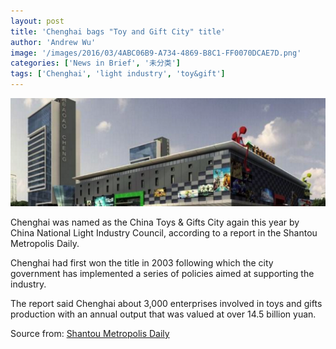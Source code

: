 ```yaml
---
layout: post
title: 'Chenghai bags "Toy and Gift City" title'
author: 'Andrew Wu'
image: '/images/2016/03/4ABC06B9-A734-4869-B8C1-FF0070DCAE7D.png'
categories: ['News in Brief', '未分类']
tags: ['Chenghai', 'light industry', 'toy&gift']
---
```


[![This is the city of toy in Chenghai.(photo from club.st001.com)](/images/2016/03/4ABC06B9-A734-4869-B8C1-FF0070DCAE7D.png)](http://club.st001.com/thread-1573-11380526.html?mode=poster)

Chenghai was named as the China Toys & Gifts City again this year by China National Light Industry Council, according to a report in the Shantou Metropolis Daily.

Chenghai had first won the title in 2003 following which the city government has implemented a series of policies aimed at supporting the industry.

The report said Chenghai about 3,000 enterprises involved in toys and gifts production with an annual output that was valued at over 14.5 billion yuan.

Source from: [Shantou Metropolis Daily](http://www.dahuawang.com/localnews/showlocal.asp?no=110852)